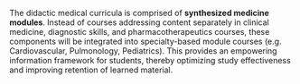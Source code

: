 The didactic medical curricula is comprised of **synthesized medicine modules**. Instead of courses addressing content separately in clinical medicine, diagnostic skills, and pharmacotherapeutics courses, these components will be integrated into specialty-based module courses (e.g. Cardiovascular, Pulmonology, Pediatrics). This provides an empowering information framework for students, thereby optimizing study effectiveness and improving retention of learned material.
